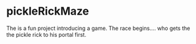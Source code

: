 # pickleRickMaze
The is a fun project introducing a game. The race begins.... who gets the the pickle rick to his portal first.
